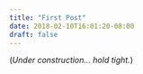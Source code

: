 ```yaml
---
title: "First Post"
date: 2018-02-10T16:01:20-08:00
draft: false
---
```


(*Under construction... hold tight.*)

